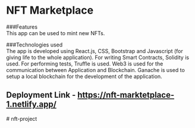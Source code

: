 # NFT Marketplace

###Features <br />
This app can be used to mint new NFTs.

###Technologies used <br />
The app is developed using React.js, CSS, Bootstrap and Javascript (for giving life to the whole application). For writing Smart Contracts, Solidity is used.
For performing tests, Truffle is used. Web3 is used for the communication between Application and Blockchain. Ganache is used to setup a local blockchain for the development of the application.

## Deployment Link - https://nft-marktetplace-1.netlify.app/
#   n f t - p r o j e c t  
 